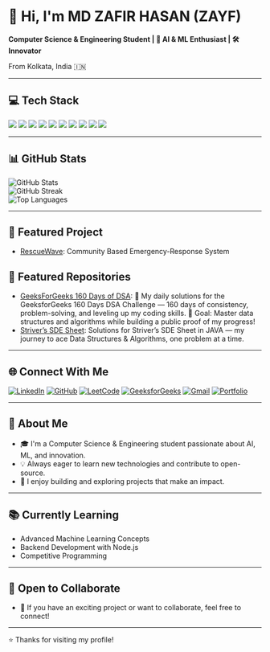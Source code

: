 # 👋 Hi, I'm MD ZAFIR HASAN (ZAYF)

**Computer Science & Engineering Student | 🤖 AI & ML Enthusiast | 🛠 Innovator**

From Kolkata, India 🇮🇳

---

## 💻 Tech Stack

<p>
  <img src="https://img.shields.io/badge/html5-%23E34F26.svg?style=for-the-badge&logo=html5&logoColor=white"/>
  <img src="https://img.shields.io/badge/css3-%231572B6.svg?style=for-the-badge&logo=css3&logoColor=white"/>
  <img src="https://img.shields.io/badge/javascript-%23323330.svg?style=for-the-badge&logo=javascript&logoColor=%23F7DF1E"/>
  <img src="https://img.shields.io/badge/node.js-6DA55F?style=for-the-badge&logo=node.js&logoColor=white"/>
  <img src="https://img.shields.io/badge/java-%23ED8B00.svg?style=for-the-badge&logo=java&logoColor=white"/>
  <img src="https://img.shields.io/badge/git-%23F05032.svg?style=for-the-badge&logo=git&logoColor=white"/>
  <img src="https://img.shields.io/badge/github-%23121011.svg?style=for-the-badge&logo=github&logoColor=white"/>
  <img src="https://img.shields.io/badge/c++-%2300599C.svg?style=for-the-badge&logo=c%2B%2B&logoColor=white"/>
  <img src="https://img.shields.io/badge/c-%2300599C.svg?style=for-the-badge&logo=c&logoColor=white"/>
  <img src="https://img.shields.io/badge/tailwindcss-06B6D4?style=for-the-badge&logo=tailwindcss&logoColor=white"/>
</p>

---

## 📊 GitHub Stats

<p>
  <img src="https://github-readme-stats.vercel.app/api?username=CodeWithZayf&theme=dark&hide_border=false&include_all_commits=true&count_private=true" alt="GitHub Stats"/>
  <br/>
  <img src="https://github-readme-streak-stats.herokuapp.com/?user=CodeWithZayf&theme=dark&hide_border=false" alt="GitHub Streak"/>
  <br/>
  <img src="https://github-readme-stats.vercel.app/api/top-langs/?username=CodeWithZayf&theme=dark&hide_border=false&include_all_commits=true&count_private=true&layout=compact" alt="Top Languages"/>
</p>

---

## 🧰 Featured Project

- [RescueWave](https://github.com/CodeWithZayf/RescueWave): Community Based Emergency-Response System
  
## 🧰 Featured Repositories
- [GeeksForGeeks 160 Days of DSA](https://github.com/CodeWithZayf/GFG-160-DAYS): 🧩 My daily solutions for the GeeksforGeeks 160 Days DSA Challenge — 160 days of consistency, problem-solving, and leveling up my coding skills. 🚀 Goal: Master data structures and algorithms while building a public proof of my progress!
- [Striver’s SDE Sheet](https://github.com/CodeWithZayf/Striver-SDE-Sheet): Solutions for Striver’s SDE Sheet in JAVA — my journey to ace Data Structures & Algorithms, one problem at a time.

---

## 🌐 Connect With Me

[![LinkedIn](https://img.shields.io/badge/linkedin-%230A66C2.svg?style=for-the-badge&logo=linkedin&logoColor=white)](https://www.linkedin.com/in/mdzafirhasan)
[![GitHub](https://img.shields.io/badge/github-%23121011.svg?style=for-the-badge&logo=github&logoColor=white)](https://github.com/CodeWithZayf)
[![LeetCode](https://img.shields.io/badge/LeetCode-%23FFA116.svg?style=for-the-badge&logo=leetcode&logoColor=white)](https://leetcode.com/CodeWithZayf)
[![GeeksforGeeks](https://img.shields.io/badge/GeeksforGeeks-%2300FF00.svg?style=for-the-badge&logo=geeksforgeeks&logoColor=white)](https://auth.geeksforgeeks.org/user/codexzayf)
[![Gmail](https://img.shields.io/badge/email-D14836?style=for-the-badge&logo=gmail&logoColor=white)](mailto:mr.zafirhasan@gmail.com)
[![Portfolio](https://img.shields.io/badge/portfolio-24292E?style=for-the-badge&logo=github&logoColor=white)](https://codewithzayf.github.io/)

---

## 📝 About Me

- 🎓 I'm a Computer Science & Engineering student passionate about AI, ML, and innovation.
- 💡 Always eager to learn new technologies and contribute to open-source.
- 🚀 I enjoy building and exploring projects that make an impact.

---

## 📚 Currently Learning

- Advanced Machine Learning Concepts
- Backend Development with Node.js
- Competitive Programming

---

## 🤝 Open to Collaborate

- 💬 If you have an exciting project or want to collaborate, feel free to connect!

---

⭐️ Thanks for visiting my profile!
